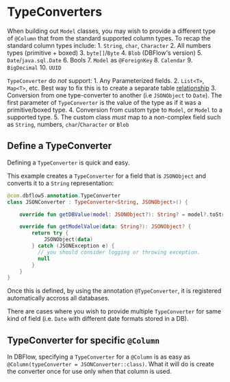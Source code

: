 # TypeConverters

When building out `Model` classes, you may wish to provide a different type of `@Column` that from the standard supported column types. To recap the standard column types include: 1. `String`, `char`, `Character` 2. All numbers types \(primitive + boxed\) 3. `byte[]`/`Byte` 4. `Blob` \(DBFlow's version\) 5. `Date`/`java.sql.Date` 6. Bools 7. `Model` as `@ForeignKey` 8. `Calendar` 9. `BigDecimal` 10. `UUID`

`TypeConverter` do _not_ support: 1. Any Parameterized fields. 2. `List<T>`, `Map<T>`, etc. Best way to fix this is to create a separate table [relationship](relationships.md) 3. Conversion from one type-converter to another \(i.e `JSONObject` to `Date`\). The first parameter of `TypeConverter` is the value of the type as if it was a primitive/boxed type. 4. Conversion from custom type to `Model`, or `Model` to a supported type. 5. The custom class _must_ map to a non-complex field such as `String`, numbers, `char`/`Character` or `Blob`

## Define a TypeConverter

Defining a `TypeConverter` is quick and easy.

This example creates a `TypeConverter` for a field that is `JSONObject` and converts it to a `String` representation:

```kotlin
@com.dbflow5.annotation.TypeConverter
class JSONConverter : TypeConverter<String, JSONObject>() {

    override fun getDBValue(model: JSONObject?): String? = model?.toString()

    override fun getModelValue(data: String?): JSONObject? {
        return try {
            JSONObject(data)
        } catch (JSONException e) {
          // you should consider logging or throwing exception.
          null
        }
    }
}
```

Once this is defined, by using the annotation `@TypeConverter`, it is registered automatically accross all databases.

There are cases where you wish to provide multiple `TypeConverter` for same kind of field \(i.e. `Date` with different date formats stored in a DB\).

## TypeConverter for specific `@Column`

In DBFlow, specifying a `TypeConverter` for a `@Column` is as easy as `@Column(typeConverter = JSONConverter::class)`. What it will do is create the converter once for use only when that column is used.

